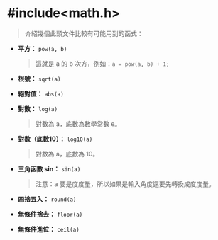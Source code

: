 # #include\<math.h>

> 介紹幾個此頭文件比較有可能用到的函式：

- **平方：** `pow(a, b)`  
  > 這就是 a 的 b 次方，例如：`a = pow(a, b) + 1;`

- **根號：** `sqrt(a)`

- **絕對值：** `abs(a)`

- **對數：** `log(a)`  
  > 對數為 a，底數為數學常數 e。

- **對數（底數10）：** `log10(a)`  
  > 對數為 a，底數為 10。

- **三角函數 sin：** `sin(a)`  
  > 注意：a 要是度度量，所以如果是輸入角度還要先轉換成度度量。

- **四捨五入：** `round(a)`

- **無條件捨去：** `floor(a)`

- **無條件進位：** `ceil(a)`
